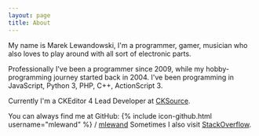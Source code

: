 ```yaml
---
layout: page
title: About
---
```


My name is Marek Lewandowski, I'm a programmer, gamer, musician who also loves to play around with all sort of electronic parts.

Professionally I've been a programmer since 2009, while my hobby-programming journey started back in 2004. I've been programming in JavaScript, Python 3, PHP, C++, ActionScript 3.

Currently I'm a CKEditor 4 Lead Developer at [CKSource](http://cksource.com/).

You can always find me at GitHub: {% include icon-github.html username="mlewand" %} / [mlewand](https://github.com/mlewand)
Sometimes I also visit [StackOverflow](http://stackoverflow.com/users/2332383/marek-lewandowski).